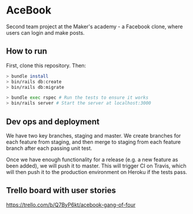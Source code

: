 # AceBook

Second team project at the Maker's academy - a Facebook clone, where users can login and make posts. 

## How to run

First, clone this repository. Then:

```bash
> bundle install
> bin/rails db:create
> bin/rails db:migrate

> bundle exec rspec # Run the tests to ensure it works
> bin/rails server # Start the server at localhost:3000
```

## Dev ops and deployment

We have two key branches, staging and master. We create branches for each feature from staging, and then merge to staging from each feature branch after each passing unit test. 

Once we have enough functionality for a release (e.g. a new feature as been added), we will push it to master. This will trigger CI on Travis, which will then push it to the production environment on Heroku if the tests pass. 

## Trello board with user stories

https://trello.com/b/Q7ByP6kt/acebook-gang-of-four


